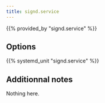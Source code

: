 ```yaml
---
title: signd.service
---
```


{{% provided_by "signd.service" %}}

## Options

{{% systemd_unit "signd.service" %}}

## Additionnal notes

Nothing here.